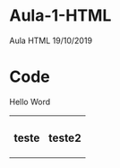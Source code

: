 # Aula-1-HTML
Aula HTML 19/10/2019

# Code

<html>
</body>

  <p> Hello Word </p>
<table> 
		<tr> 
			<td><h3>teste</h3></td> 
			<td><h3>teste2</h3></td> 
		</tr> 	
</table>
    
    
   </body>
</html>

